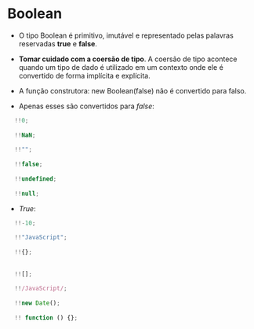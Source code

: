 # Boolean

- O tipo Boolean é primitivo, imutável e representado pelas palavras reservadas **true** e **false**.
- **Tomar cuidado com a coersão de tipo**. A coersão de tipo acontece quando um tipo de dado é utilizado em um contexto onde ele é convertido de forma implícita e explícita.

- A função construtora: new Boolean(false) não é convertido para falso.
- Apenas esses são convertidos para *false*:
```javascript
  !!0; 
  
  !!NaN;
  
  !!""; 
  
  !!false; 
  
  !!undefined; 
  
  !!null; 
```

- *True*:
```javascript
  !!-10;
  
  !!"JavaScript";
  
  !!{};
  
  
  !![];
  
  !!/JavaScript/;
  
  !!new Date();
  
  !! function () {};
```